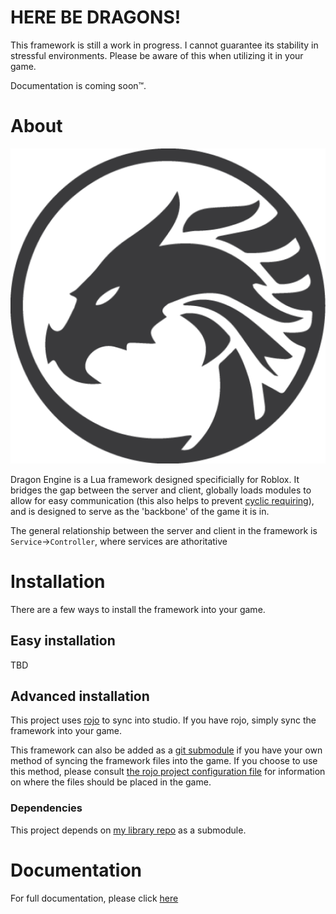 # HERE BE DRAGONS!
This framework is still a work in progress. I cannot guarantee its stability in stressful environments. Please be aware of this when utilizing it in your game.

Documentation is coming soon™.

# About
![](docs/images/Dragon_Engine_Logo.png)

Dragon Engine is a Lua framework designed specificially for Roblox.
It bridges the gap between the server and client, globally loads modules to allow for easy communication (this also helps to prevent [cyclic requiring](https://en.wikipedia.org/wiki/Circular_dependency)), and is designed to serve as the 'backbone' of the game it is in.

The general relationship between the server and client in the framework is `Service`->`Controller`, where services are athoritative 

# Installation
There are a few ways to install the framework into your game.

## Easy installation
TBD

## Advanced installation
This project uses [rojo](https://github.com/LPGhatguy/rojo) to sync into studio. If you have rojo, simply sync the framework into your game.

This framework can also be added as a [git submodule](https://git-scm.com/book/en/v2/Git-Tools-Submodules) if you have your own method of syncing the framework files into the game. If you choose to use this method, please consult [the rojo project configuration file](default.project.json) for information on where the files should be placed in the game.

### Dependencies
This project depends on [my library repo](https://github.com/Reshiram110/Roblox-LibModules) as a submodule.

# Documentation
For full documentation, please click [here](https://Reshiram110.github.io/Dragon-Engine)